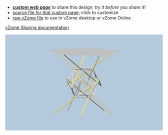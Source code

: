 
 - [***custom web page***][post] to share this design; *try it before you share it!*
 - [source file for that custom page][source]; click to customize
 - [raw vZome file][raw] to use in vZome desktop or vZome Online

[vZome Sharing documentation](https://vzome.github.io/vzome/sharing.html#how-it-works)

![Image](<tensegrity-table.png>)


[post]: <https://John-Kostick.github.io/vzome-sharing/2022/03/01/tensegrity-table-13-29-52.html>
[source]: <https://github.com/John-Kostick/vzome-sharing/edit/main/_posts/2022-03-01-tensegrity-table-13-29-52.md>
[raw]: <https://raw.githubusercontent.com/John-Kostick/vzome-sharing/main/2022/03/01/13-29-52-tensegrity-table/tensegrity-table.vZome>